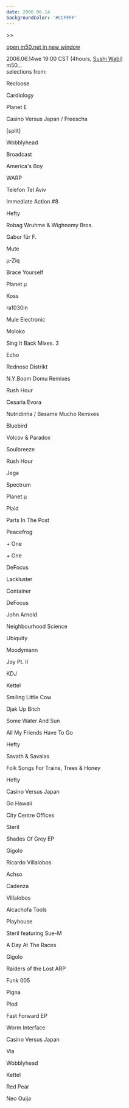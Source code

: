 ```yaml
---
date: 2006.06.14
backgroundColor: '#CCFFFF'
---
```


\>>

[open m50.net in new window](http://m50.net/)

2006.06.14we 19:00 CST (4hours, [Sushi Wabi](http://www.sushiwabi.com/))  
m50...  
selections from:

Recloose

Cardiology

Planet E

Casino Versus Japan / Freescha

\[split\]

Wobblyhead

Broadcast

America's Boy

WARP

Telefon Tel Aviv

Immediate Action #8

Hefty

Robag Wruhme & Wighnomy Bros.

Gabor für F.

Mute

µ-Ziq

Brace Yourself

Planet µ

Koss

ra1030in

Mule Electronic

Moloko

Sing It Back Mixes. 3

Echo

Rednose Distrikt

N.Y.Boom Domu Remixes

Rush Hour

Cesaria Evora

Nutridinha / Besame Mucho Remixes

Bluebird

Volcov & Paradox

Soulbreeze

Rush Hour

Jega

Spectrum

Planet µ

Plaid

Parts In The Post

Peacefrog

\+ One

\+ One

DeFocus

Lackluster

Container

DeFocus

John Arnold

Neighbourhood Science

Ubiquity

Moodymann

Joy Pt. II

KDJ

Kettel

Smiling Little Cow

Djak Up Bitch

Some Water And Sun

All My Friends Have To Go

Hefty

Savath & Savalas

Folk Songs For Trains, Trees & Honey

Hefty

Casino Versus Japan

Go Hawaii

City Centre Offices

Steril

Shades Of Grey EP

Gigolo

Ricardo Villalobos

Achso

Cadenza

Villalobos

Alcachofa Tools

Playhouse

Steril featuring Sue-M

A Day At The Races

Gigolo

Raiders of the Lost ARP

Funk 005

Pigna

Plod

Fast Forward EP

Worm Interface

Casino Versus Japan

Via

Wobblyhead

Kettel

Red Pear

Neo Ouija